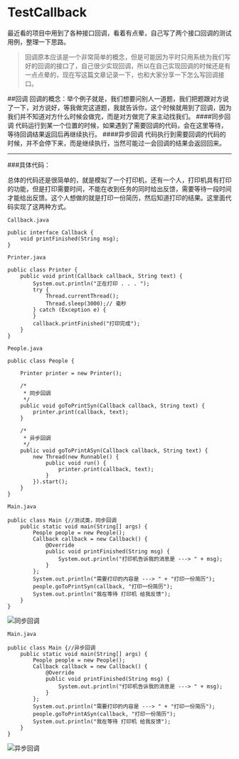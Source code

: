 # TestCallback
最近看的项目中用到了各种接口回调，看着有点晕，自己写了两个接口回调的测试用例，整理一下思路。

> 回调原本应该是一个非常简单的概念，但是可能因为平时只用系统为我们写好的回调的接口了，自己很少实现回调，所以在自己实现回调的时候还是有一点点晕的，现在写这篇文章记录一下，也和大家分享一下怎么写回调接口。

##回调
回调的概念：举个例子就是，我们想要问别人一道题，我们把题跟对方说了一下，对方说好，等我做完这道题，我就告诉你，这个时候就用到了回调，因为我们并不知道对方什么时候会做完，而是对方做完了来主动找我们。
  ####同步回调
  代码运行到某一个位置的时候，如果遇到了需要回调的代码，会在这里等待，等待回调结果返回后再继续执行。
  ####异步回调
代码执行到需要回调的代码的时候，并不会停下来，而是继续执行，当然可能过一会回调的结果会返回回来。


----
###具体代码：

总体的代码还是很简单的，就是模拟了一个打印机，还有一个人，打印机具有打印的功能，但是打印需要时间，不能在收到任务的同时给出反馈，需要等待一段时间才能给出反馈。这个人想做的就是打印一份简历，然后知道打印的结果。这里面代码实现了这两种方式。

````
Callback.java

public interface Callback {
	void printFinished(String msg);
}

````

````
Printer.java

public class Printer {
	public void print(Callback callback, String text) {
		System.out.println("正在打印 . . . ");
		try {
			Thread.currentThread();
			Thread.sleep(3000);// 毫秒
		} catch (Exception e) {
		}
		callback.printFinished("打印完成");
	}
}
````

````
People.java

public class People {

	Printer printer = new Printer();

	/*
	 * 同步回调
	 */
	public void goToPrintSyn(Callback callback, String text) {
		printer.print(callback, text);
	}

	/*
	 * 异步回调
	 */
	public void goToPrintASyn(Callback callback, String text) {
		new Thread(new Runnable() {
			public void run() {
				printer.print(callback, text);
			}
		}).start();
	}
}
````

````
Main.java

public class Main {//测试类，同步回调
	public static void main(String[] args) {
		People people = new People();
		Callback callback = new Callback() {
			@Override
			public void printFinished(String msg) {
				System.out.println("打印机告诉我的消息是 ---> " + msg);
			}
		};
		System.out.println("需要打印的内容是 ---> " + "打印一份简历");
		people.goToPrintSyn(callback, "打印一份简历");
		System.out.println("我在等待 打印机 给我反馈");
	}
}
````


![同步回调](http://upload-images.jianshu.io/upload_images/2585384-38d968042a37386f.png?imageMogr2/auto-orient/strip%7CimageView2/2/w/1240)


````
Main.java

public class Main {//异步回调
	public static void main(String[] args) {
		People people = new People();
		Callback callback = new Callback() {
			@Override
			public void printFinished(String msg) {
				System.out.println("打印机告诉我的消息是 ---> " + msg);
			}
		};
		System.out.println("需要打印的内容是 ---> " + "打印一份简历");
		people.goToPrintASyn(callback, "打印一份简历");
		System.out.println("我在等待 打印机 给我反馈");
	}
}
````


![异步回调](http://upload-images.jianshu.io/upload_images/2585384-2b0788ad5d711c05.png?imageMogr2/auto-orient/strip%7CimageView2/2/w/1240)
